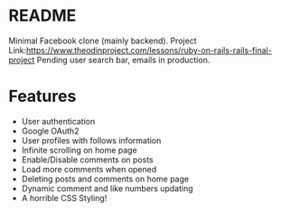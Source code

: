 # README
Minimal Facebook clone (mainly backend).
Project Link:https://www.theodinproject.com/lessons/ruby-on-rails-rails-final-project
Pending user search bar, emails in production.
# Features
- User authentication
- Google OAuth2
- User profiles with follows information
- Infinite scrolling on home page
- Enable/Disable comments on posts
- Load more comments when opened
- Deleting posts and comments on home page
- Dynamic comment and like numbers updating
- A horrible CSS Styling!

